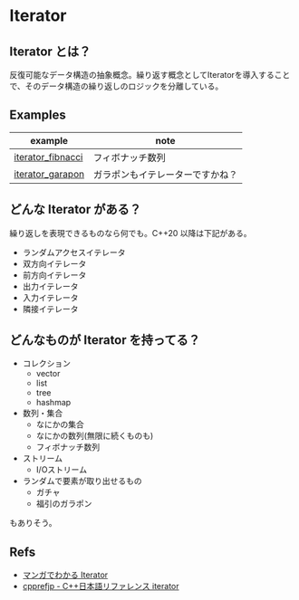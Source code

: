 # Iterator

## Iterator とは？

反復可能なデータ構造の抽象概念。繰り返す概念としてIteratorを導入することで、そのデータ構造の繰り返しのロジックを分離している。

## Examples

| example                                          | note                             |
| ------------------------------------------------ | -------------------------------- |
| [iterator_fibnacci](./example/iterator_fibnacci) | フィボナッチ数列                 |
| [iterator_garapon](./example/iterator_garapon)   | ガラポンもイテレーターですかね？ |

## どんな Iterator がある？

繰り返しを表現できるものなら何でも。C++20 以降は下記がある。

- ランダムアクセスイテレータ
- 双方向イテレータ
- 前方向イテレータ
- 出力イテレータ
- 入力イテレータ
- 隣接イテレータ

## どんなものが Iterator を持ってる？

- コレクション
  - vector
  - list
  - tree
  - hashmap
- 数列・集合
  - なにかの集合
  - なにかの数列(無限に続くものも)
  - フィボナッチ数列
- ストリーム
  - I/Oストリーム
- ランダムで要素が取り出せるもの
  - ガチャ
  - 福引のガラポン

もありそう。

## Refs
- [マンガでわかる Iterator](https://qiita.com/tanakahisateru/items/0a2c3cd2c3af1459902f)
- [cpprefjp - C++日本語リファレンス iterator](https://cpprefjp.github.io/reference/iterator.html)
